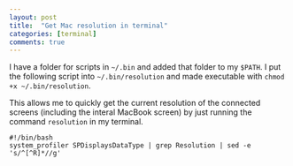 ```yaml
---
layout: post
title:  "Get Mac resolution in terminal"
categories: [terminal]
comments: true
---
```


I have a folder for scripts in `~/.bin` and added that folder to my `$PATH`. I put the following script into `~/.bin/resolution` and made executable with `chmod +x ~/.bin/resolution`.

This allows me to quickly get the current resolution of the connected screens (including the interal MacBook screen) by just running the command `resolution` in my terminal.

~~~
#!/bin/bash
system_profiler SPDisplaysDataType | grep Resolution | sed -e 's/^[^R]*//g'
~~~
